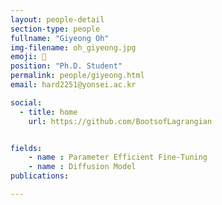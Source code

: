 ```yaml
---
layout: people-detail
section-type: people
fullname: "Giyeong Oh"
img-filename: oh_giyeong.jpg
emoji: 🤔
position: "Ph.D. Student"
permalink: people/giyeong.html
email: hard2251@yonsei.ac.kr

social:
  - title: home
    url: https://github.com/BootsofLagrangian


fields:
    - name : Parameter Efficient Fine-Tuning
    - name : Diffusion Model
publications:

---
```

